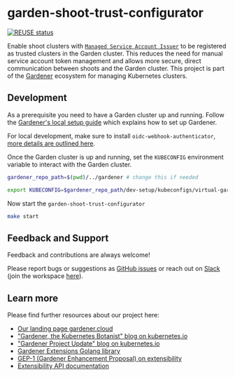 # garden-shoot-trust-configurator

[![REUSE status](https://api.reuse.software/badge/github.com/gardener/garden-shoot-trust-configurator)](https://api.reuse.software/info/github.com/gardener/garden-shoot-trust-configurator)

Enable shoot clusters with [`Managed Service Account Issuer`](https://gardener.cloud/docs/gardener/security/shoot_serviceaccounts/#Managed-Service-Account-Issuer) to be registered as trusted clusters in the Garden cluster. This reduces the need for manual service account token management and allows more secure, direct communication between shoots and the Garden cluster. This project is part of the [Gardener](https://gardener.cloud/) ecosystem for managing Kubernetes clusters.

## Development
As a prerequisite you need to have a Garden cluster up and running. Follow the [Gardener's local setup guide](https://github.com/gardener/gardener/blob/master/docs/deployment/getting_started_locally.md#alternative-way-to-set-up-garden-and-seed-leveraging-gardener-operator) which explains how to set up Gardener.

For local development, make sure to install `oidc-webhook-authenticator`, [more details are outlined here](docs/getting-started-locally.md).

Once the Garden cluster is up and running, set the `KUBECONFIG` environment variable to interact with the Garden cluster.

```bash
gardener_repo_path=$(pwd)/../gardener # change this if needed

export KUBECONFIG=$gardener_repo_path/dev-setup/kubeconfigs/virtual-garden/kubeconfig
```

Now start the `garden-shoot-trust-configurator`
```bash
make start
```

## Feedback and Support

Feedback and contributions are always welcome!

Please report bugs or suggestions as [GitHub issues](https://github.com/gardener/garden-shoot-trust-configurator/issues) or reach out on [Slack](https://gardener-cloud.slack.com/) (join the workspace [here](https://gardener.cloud/community)).

## Learn more

Please find further resources about our project here:

* [Our landing page gardener.cloud](https://gardener.cloud/)
* ["Gardener, the Kubernetes Botanist" blog on kubernetes.io](https://kubernetes.io/blog/2018/05/17/gardener/)
* ["Gardener Project Update" blog on kubernetes.io](https://kubernetes.io/blog/2019/12/02/gardener-project-update/)
* [Gardener Extensions Golang library](https://godoc.org/github.com/gardener/gardener/extensions/pkg)
* [GEP-1 (Gardener Enhancement Proposal) on extensibility](https://github.com/gardener/gardener/blob/master/docs/proposals/01-extensibility.md)
* [Extensibility API documentation](https://github.com/gardener/gardener/tree/master/docs/extensions)
